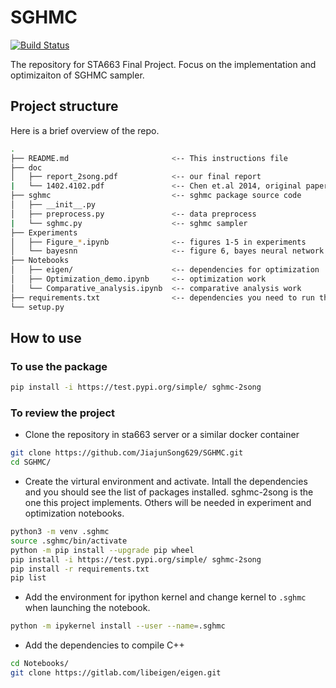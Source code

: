 # SGHMC

[![Build Status](https://travis-ci.org/JiajunSong629/SGHMC.svg?branch=master)](https://travis-ci.org/JiajunSong629/SGHMC)

The repository for STA663 Final Project. Focus on the implementation and optimizaiton of SGHMC sampler.

## Project structure

Here is a brief overview of the repo.

```bash
.
├── README.md                       <-- This instructions file
├── doc
│   ├── report_2song.pdf            <-- our final report
|   └── 1402.4102.pdf               <-- Chen et.al 2014, original paper
├── sghmc                           <-- sghmc package source code
│   ├── __init__.py    
│   ├── preprocess.py               <-- data preprocess
|   └── sghmc.py                    <-- sghmc sampler
├── Experiments    
│   ├── Figure_*.ipynb              <-- figures 1-5 in experiments
│   └── bayesnn                     <-- figure 6, bayes neural network
├── Notebooks    
│   ├── eigen/                      <-- dependencies for optimization
│   ├── Optimization_demo.ipynb     <-- optimization work
│   └── Comparative_analysis.ipynb  <-- comparative analysis work
├── requirements.txt                <-- dependencies you need to run the example
└── setup.py             
```


## How to use

### To use the package

```bash
pip install -i https://test.pypi.org/simple/ sghmc-2song
```

### To review the project

- Clone the repository in sta663 server or a similar docker container

```bash
git clone https://github.com/JiajunSong629/SGHMC.git
cd SGHMC/
```

- Create the virtural environment and activate. Intall the dependencies and you should see the list of packages installed. sghmc-2song is the one this project implements. Others will be needed in experiment and optimization notebooks.

```bash
python3 -m venv .sghmc
source .sghmc/bin/activate
python -m pip install --upgrade pip wheel
pip install -i https://test.pypi.org/simple/ sghmc-2song
pip install -r requirements.txt
pip list
```

- Add the environment for ipython kernel and change kernel to `.sghmc` when launching the notebook.

```bash
python -m ipykernel install --user --name=.sghmc
```

- Add the dependencies to compile C++

```bash
cd Notebooks/
git clone https://gitlab.com/libeigen/eigen.git
```